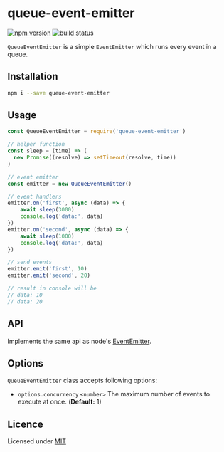 # queue-event-emitter

[![npm version](https://img.shields.io/npm/v/queue-event-emitter.svg?style=flat-square)](https://www.npmjs.com/package/queue-event-emitter)
[![build status](https://img.shields.io/travis/itsmepetrov/queue-event-emitter/master.svg?style=flat-square)](https://travis-ci.org/itsmepetrov/queue-event-emitter)

`QueueEventEmitter` is a simple `EventEmitter` which runs every event in a queue.

## Installation

```bash
npm i --save queue-event-emitter
```

## Usage

```js
const QueueEventEmitter = require('queue-event-emitter')

// helper function
const sleep = (time) => (
  new Promise((resolve) => setTimeout(resolve, time))
)

// event emitter
const emitter = new QueueEventEmitter()

// event handlers
emitter.on('first', async (data) => {
    await sleep(3000)
    console.log('data:', data)
})
emitter.on('second', async (data) => {
    await sleep(1000)
    console.log('data:', data)
})

// send events
emitter.emit('first', 10)
emitter.emit('second', 20)

// result in console will be
// data: 10
// data: 20
```

## API

Implements the same api as node's [EventEmitter](https://nodejs.org/api/events.html).

## Options

`QueueEventEmitter` class accepts following options:
 - `options.concurrency` `<number>` The maximum number of events to execute at once. (__Default:__ 1)

## Licence

Licensed under [MIT](LICENSE)